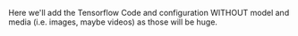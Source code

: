 Here we'll add the Tensorflow Code and configuration WITHOUT model and media (i.e. images, maybe videos) as those will be huge.
